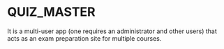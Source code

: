 # QUIZ_MASTER
It is a multi-user app (one requires an administrator and other users) that acts as an exam preparation site for multiple courses.
